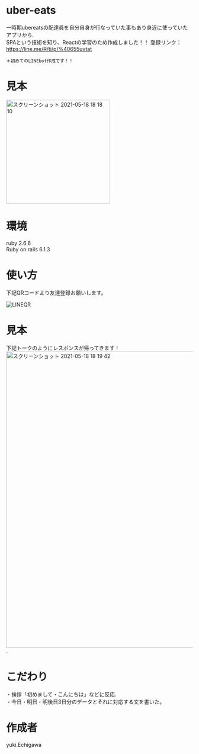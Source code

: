 # <SPA>uber-eats

一時期ubereatsの配達員を自分自身が行なっていた事もあり身近に使っていたアプリから.   
SPAという技術を知り、Reactの学習のため作成しました！！
   登録リンク：https://line.me/R/ti/p/%40655uvtat
    
    ＊初めてのLINEbot作成です！！

# 見本
<img width="280" alt="スクリーンショット 2021-05-18 18 18 10" src="https://user-images.githubusercontent.com/69971834/118627230-81af5c80-b806-11eb-998a-7dbb14c4ba70.png">


# 環境
ruby 2.6.6  
Ruby on rails 6.1.3  

# 使い方
下記QRコードより友達登録お願いします。   

![LINEQR](https://user-images.githubusercontent.com/69971834/118627429-ac011a00-b806-11eb-9ae8-cd686fbd59fc.png)


# 見本
下記トークのようにレスポンスが帰ってきます！   
<img width="800" alt="スクリーンショット 2021-05-18 18 19 42" src="https://user-images.githubusercontent.com/69971834/118627884-0bf7c080-b807-11eb-9086-0730d487b31e.png">. 


# こだわり
・挨拶「初めまして・こんにちは」などに反応.   
・今日・明日・明後日3日分のデータとそれに対応する文を書いた。


# 作成者
yuki.Echigawa
